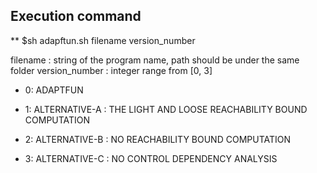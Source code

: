 ## Execution command

** $sh adapftun.sh filename version_number

filename : string of the program name, path should be under the same folder
version_number : integer range from [0, 3]

* 0: ADAPTFUN

* 1: ALTERNATIVE-A : THE LIGHT AND LOOSE REACHABILITY BOUND COMPUTATION

* 2: ALTERNATIVE-B : NO REACHABILITY BOUND COMPUTATION 
* 3: ALTERNATIVE-C : NO CONTROL DEPENDENCY ANALYSIS 
